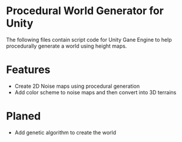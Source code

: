 # Procedural World Generator for Unity

The following files contain script code for Unity Gane Engine to help procedurally generate a world using height maps.

# Features

- Create 2D Noise maps using procedural generation
- Add color scheme to noise maps and then convert into 3D terrains


# Planed
    
- Add genetic algorithm to create the world

